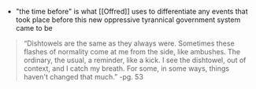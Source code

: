 - "the time before" is what [[Offred]] uses to differentiate any events that took place before this new oppressive tyrannical government system came to be
>“Dishtowels are the same as they always were. Sometimes these flashes of normality come at me from the side, like ambushes. The ordinary, the usual, a reminder, like a kick. I see the dishtowel, out of context, and I catch my breath. For some, in some ways, things haven't changed that much.”
>-pg. 53

